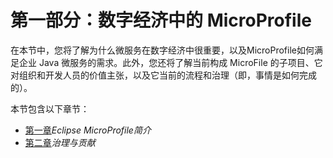 # 第一部分：数字经济中的 MicroProfile

在本节中，您将了解为什么微服务在数字经济中很重要，以及MicroProfile如何满足企业 Java 微服务的需求。此外，您还将了解当前构成 MicroFile 的子项目、它对组织和开发人员的价值主张，以及它当前的流程和治理（即，事情是如何完成的）。

本节包含以下章节：

*   [第一章](01.html)*Eclipse MicroProfile简介*
*   [第二章](02.html)*治理与贡献*